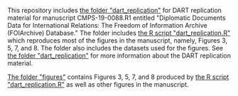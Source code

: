This repository includes [the folder "dart_replication"](dart_replication/) for DART replication material for manuscript CMPS-19-0088.R1 entitled "Diplomatic Documents Data for International Relations: The Freedom of Information Archive (FOIArchive) Database." The folder includes [the R script "dart_replication.R"](dart_replication.R) which reproduces most of the figures in the manuscript, namely, Figures 3, 5, 7, and 8. The folder also includes the datasets used for the figures. See [the folder "dart_replication"](dart_replication/) for more information about the DART replication material. 

[The folder "figures"](figures/) contains Figures 3, 5, 7, and 8 produced by [the R script "dart_replication.R"](dart_replication/dart_replication.R) as well as other figures in the manuscript. 
